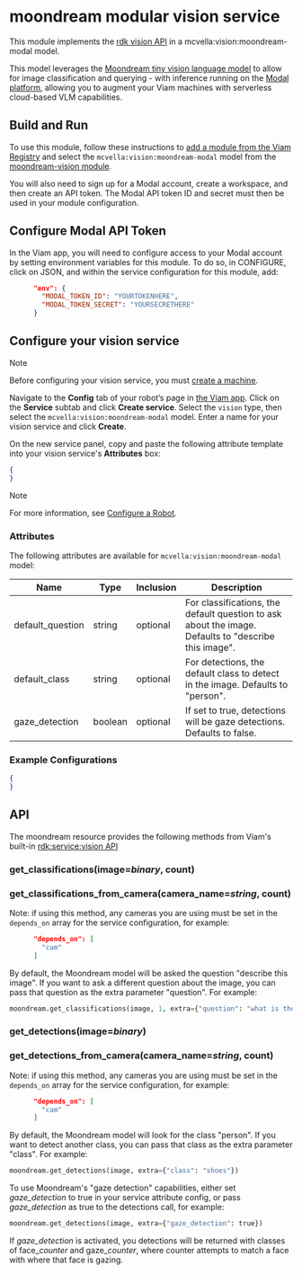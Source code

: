 # moondream modular vision service

This module implements the [rdk vision API](https://github.com/rdk/vision-api) in a mcvella:vision:moondream-modal model.

This model leverages the [Moondream tiny vision language model](https://github.com/vikhyat/moondream) to allow for image classification and querying - with inference running on the [Modal platform](https://modal.com/), allowing you to augment your Viam machines with serverless cloud-based VLM capabilities.

## Build and Run

To use this module, follow these instructions to [add a module from the Viam Registry](https://docs.viam.com/registry/configure/#add-a-modular-resource-from-the-viam-registry) and select the `mcvella:vision:moondream-modal` model from the [moondream-vision module](https://app.viam.com/module/mcvella/moondream-vision-modal).

You will also need to sign up for a Modal account, create a workspace, and then create an API token.
The Modal API token ID and secret must then be used in your module configuration.

## Configure Modal API Token

In the Viam app, you will need to configure access to your Modal account by setting environment variables for this module.
To do so, in CONFIGURE, click on JSON, and within the service configuration for this module, add:

```json
      "env": {
        "MODAL_TOKEN_ID": "YOURTOKENHERE",
        "MODAL_TOKEN_SECRET": "YOURSECRETHERE"
      }
```

## Configure your vision service

> [!NOTE]  
> Before configuring your vision service, you must [create a machine](https://docs.viam.com/manage/fleet/machines/#add-a-new-machine).

Navigate to the **Config** tab of your robot’s page in [the Viam app](https://app.viam.com/).
Click on the **Service** subtab and click **Create service**.
Select the `vision` type, then select the `mcvella:vision:moondream-modal` model.
Enter a name for your vision service and click **Create**.

On the new service panel, copy and paste the following attribute template into your vision service's **Attributes** box:

```json
{
}
```

> [!NOTE]  
> For more information, see [Configure a Robot](https://docs.viam.com/manage/configuration/).

### Attributes

The following attributes are available for `mcvella:vision:moondream-modal` model:

| Name | Type | Inclusion | Description |
| ---- | ---- | --------- | ----------- |
| default_question | string | optional | For classifications, the default question to ask about the image.  Defaults to "describe this image". |
| default_class | string | optional | For detections, the default class to detect in the image.  Defaults to "person". |
| gaze_detection | boolean | optional | If set to true, detections will be gaze detections.  Defaults to false. |

### Example Configurations

```json
{
}
```

## API

The moondream resource provides the following methods from Viam's built-in [rdk:service:vision API](https://python.viam.dev/autoapi/viam/services/vision/client/index.html)

### get_classifications(image=*binary*, count)

### get_classifications_from_camera(camera_name=*string*, count)

Note: if using this method, any cameras you are using must be set in the `depends_on` array for the service configuration, for example:

```json
      "depends_on": [
        "cam"
      ]
```

By default, the Moondream model will be asked the question "describe this image".
If you want to ask a different question about the image, you can pass that question as the extra parameter "question".
For example:

``` python
moondream.get_classifications(image, 1, extra={"question": "what is the person wearing?"})
```

### get_detections(image=*binary*)

### get_detections_from_camera(camera_name=*string*, count)

Note: if using this method, any cameras you are using must be set in the `depends_on` array for the service configuration, for example:

```json
      "depends_on": [
        "cam"
      ]
```

By default, the Moondream model will look for the class "person".
If you want to detect another class, you can pass that class as the extra parameter "class".
For example:

``` python
moondream.get_detections(image, extra={"class": "shoes"})
```

To use Moondream's "gaze detection" capabilities, either set *gaze_detection* to true in your service attribute config, or pass *gaze_detection* as true to the detections call, for example:

``` python
moondream.get_detections(image, extra={"gaze_detection": true})
```

If *gaze_detection* is activated, you detections will be returned with classes of face_*counter* and gaze_*counter*, where counter attempts to match a face with where that face is gazing.

